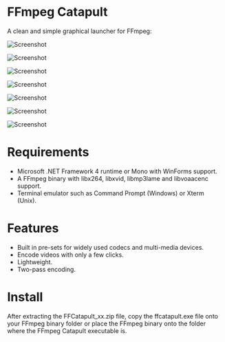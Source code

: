 FFmpeg Catapult
===============

A clean and simple graphical launcher for FFmpeg:

![Screenshot](https://raw.github.com/mylesthaiss/FFmpegCatapult/master/Screenshots/Main.png)

![Screenshot](https://raw.github.com/mylesthaiss/FFmpegCatapult/master/Screenshots/Picture.png)

![Screenshot](https://raw.github.com/mylesthaiss/FFmpegCatapult/master/Screenshots/Video.png)

![Screenshot](https://raw.github.com/mylesthaiss/FFmpegCatapult/master/Screenshots/VideoSettings.png)

![Screenshot](https://raw.github.com/mylesthaiss/FFmpegCatapult/master/Screenshots/Audio.png)

![Screenshot](https://raw.github.com/mylesthaiss/FFmpegCatapult/master/Screenshots/Tagging.png)

![Screenshot](https://raw.github.com/mylesthaiss/FFmpegCatapult/master/Screenshots/Options.png)

Requirements
============
- Microsoft .NET Framework 4 runtime or Mono with WinForms support.
- A FFmpeg binary with libx264, libxvid, libmp3lame and libvoaacenc support.
- Terminal emulator such as Command Prompt (Windows) or Xterm (Unix).

Features
========
- Built in pre-sets for widely used codecs and multi-media devices.
- Encode videos with only a few clicks.
- Lightweight.
- Two-pass encoding.

Install
=======
After extracting the FFCatapult_xx.zip file, copy the ffcatapult.exe file onto 
your FFmpeg binary folder or place the FFmpeg binary onto the folder where the 
FFmpeg Catapult executable is.




